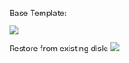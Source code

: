 Base Template:

<a href="https://portal.azure.com/#create/Microsoft.Template/uri/https%3A%2F%2Fraw.githubusercontent.com%2FBuytaertpieter%2FAzureVMTemplates%2Fmaster%2FAzureVMBaseTemplate%2FTemplates%2Fazuredeploy.json" target="_blank">
    <img src="http://azuredeploy.net/deploybutton.png"/>
</a>


Restore from existing disk:
<a href="https://portal.azure.com/#create/Microsoft.Template/uri/https%3A%2F%2Fraw.githubusercontent.com%2FBuytaertpieter%2FAzureVMTemplates%2Fmaster%2FAzureVMBaseTemplate%2FTemplates%2FdeployVMfromExistingDisk.json" target="_blank">
    <img src="http://azuredeploy.net/deploybutton.png"/>
</a>

